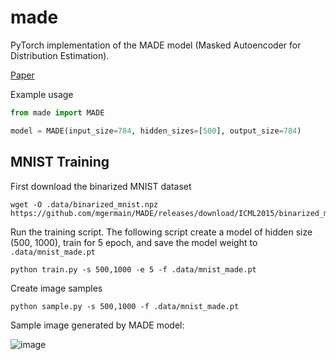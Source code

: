 # made

PyTorch implementation of the MADE model (Masked Autoencoder for Distribution Estimation).

[Paper](https://arxiv.org/abs/1502.03509)


Example usage 

```python
from made import MADE

model = MADE(input_size=784, hidden_sizes=[500], output_size=784)
```



## MNIST Training

First download the binarized MNIST dataset

```
wget -O .data/binarized_mnist.npz https://github.com/mgermain/MADE/releases/download/ICML2015/binarized_mnist.npz 
```

Run the training script. The following script create a model of hidden size (500, 1000), train for 5 epoch, and save the model weight to `.data/mnist_made.pt`
```
python train.py -s 500,1000 -e 5 -f .data/mnist_made.pt
```

Create image samples
```
python sample.py -s 500,1000 -f .data/mnist_made.pt
```

Sample image generated by MADE model:

![image](https://github.com/stkao05/made/assets/1556390/cde50130-a191-400d-8bce-10d41aa385dd)